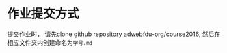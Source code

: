# 作业提交方式
提交作业时， 请先clone github repository [adwebfdu-org/course2016](https://github.com/adwebfdu-org/course2016), 然后在相应文件夹内创建命名为`学号.md`